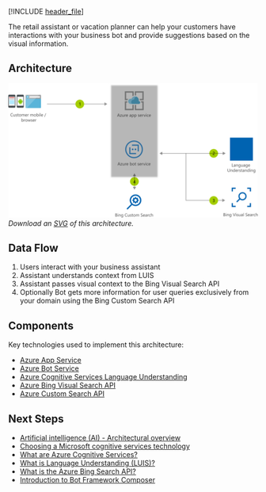 


[!INCLUDE [header_file](../../../includes/sol-idea-header.md)]

The retail assistant or vacation planner can help your customers have interactions with your business bot and provide suggestions based on the visual information.

## Architecture

![Architecture diagram](../media/retail-assistant-or-vacation-planner-with-visual-capabilities.png)
*Download an [SVG](../media/retail-assistant-or-vacation-planner-with-visual-capabilities.svg) of this architecture.*

## Data Flow

1. Users interact with your business assistant
1. Assistant understands context from LUIS
1. Assistant passes visual context to the Bing Visual Search API
1. Optionally Bot gets more information for user queries exclusively from your domain using the Bing Custom Search API

## Components

Key technologies used to implement this architecture:

* [Azure App Service](https://azure.microsoft.com/services/app-service)
* [Azure Bot Service](https://azure.microsoft.com/services/bot-service)
* [Azure Cognitive Services Language Understanding](https://azure.microsoft.com/services/cognitive-services/language-understanding-intelligent-service)
* [Azure Bing Visual Search API](/azure/cognitive-services/bing-visual-search/)
* [Azure Custom Search API](/azure/cognitive-services/bing-custom-search/)

## Next Steps

* [Artificial intelligence (AI) - Architectural overview](../../data-guide/big-data/ai-overview.md)
* [Choosing a Microsoft cognitive services technology](../../data-guide/technology-choices/cognitive-services.md)
* [What are Azure Cognitive Services?](/azure/cognitive-services/what-are-cognitive-services)
* [What is Language Understanding (LUIS)?](/azure/cognitive-services/luis/what-is-luis)
* [What is the Azure Bing Search API?](/azure/cognitive-services/bing-web-search/)
* [Introduction to Bot Framework Composer](/composer/introduction)

